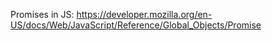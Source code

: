 Promises in JS: https://developer.mozilla.org/en-US/docs/Web/JavaScript/Reference/Global_Objects/Promise
